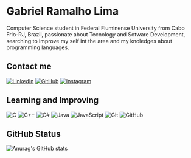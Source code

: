 # Gabriel Ramalho Lima
Computer Science student in Federal Fluminense University from Cabo Frio-RJ, Brazil, passionate about Tecnology and Sotware Development, searching to improve my self int the area and my knoledges about programming languages.

## Contact me

 [![LinkedIn](https://img.shields.io/badge/LinkedIn-0077B5?style=for-the-badge&logo=linkedin&logoColor=yellow&color=black)](www.linkedin.com/in/gabriel-ramalho-lima-5730a92b6)    [![GitHub](https://img.shields.io/badge/GitHub-100000?style=for-the-badge&logo=github&logoColor=yellow)](https://github.com/gramalholm) 	[![Instagram](https://img.shields.io/badge/-Instagram-black?style=for-the-badge&logo=instagram&logoColor=yellow)](https://www.instagram.com/__ramalholm__/)

## Learning and Improving

![C](https://img.shields.io/badge/C-black?style=for-the-badge&logo=c&logoColor=yellow) ![C++](https://img.shields.io/badge/C%2B%2B-black?style=for-the-badge&logo=c%2B%2B&logoColor=yellow)
![C#](https://img.shields.io/badge/C%23-black?style=for-the-badge&logo=csharp&logoColor=yellow) ![Java](https://img.shields.io/badge/java-black?style=for-the-badge&logo=openjdk&logoColor=yellow) ![JavaScript](https://img.shields.io/badge/JavaScript-black?style=for-the-badge&logo=javascript&logoColor=yellow) ![Git](https://img.shields.io/badge/GIT-black?style=for-the-badge&logo=git&logoColor=yellow) ![GitHub](https://img.shields.io/badge/github-black?style=for-the-badge&logo=github&logoColor=yellow)
 
## GitHub Status
![Anurag's GitHub stats](https://github-readme-stats.vercel.app/api?username=gramalholm&theme=default&bg_color=000&border_color=FFC222&icon_color=FFC222&title_color=FFC222&text_color=FFF&show_icons=true)
